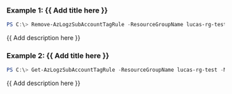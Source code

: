 ### Example 1: {{ Add title here }}
```powershell
PS C:\> Remove-AzLogzSubAccountTagRule -ResourceGroupName lucas-rg-test -MonitorName pwsh-logz04 -SubAccountName logz-pwshsub01

```

{{ Add description here }}

### Example 2: {{ Add title here }}
```powershell
PS C:\> Get-AzLogzSubAccountTagRule -ResourceGroupName lucas-rg-test -MonitorName pwsh-logz04 -SubAccountName logz-pwshsub01 | Remove-AzLogzSubAccountTagRule

```

{{ Add description here }}


